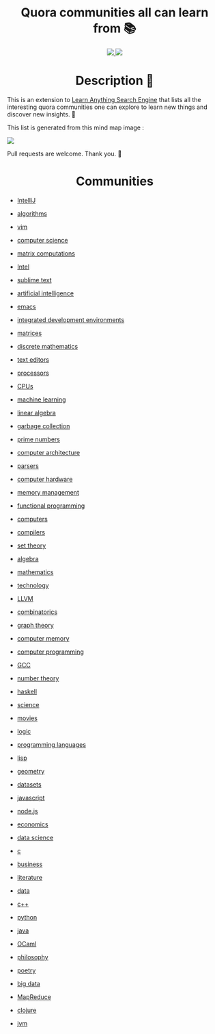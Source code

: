 <h1 align="center"> Quora communities all can learn from 📚 </h1>

<div align="center">
<a href="https://www.patreon.com/learnanything">
		<img src="https://img.shields.io/badge/Say%20Thanks-💗-ff69b4.svg">
	</a>
	<a href="https://github.com/learn-anything/quora/blob/master/LICENSE">
		<img src="https://img.shields.io/pypi/l/pipenv.svg">
	</a>
</div>

<h1 align="center"> Description 📕</h1>


This is an extension to [Learn Anything Search Engine](https://learn-anything.xyz/) that lists all the interesting quora communities one can explore to learn new things and discover new insights. 🔭

This list is generated from this mind map image : 

![](http://i.imgur.com/oQyksC3.png)

Pull requests are welcome. Thank you. 💙

<h1 align="center"> Communities </h1>

- [IntelliJ](https://www.quora.com/topic/IntelliJ-IDEA)


- [algorithms](https://www.quora.com/topic/Algorithms)


- [vim](https://www.quora.com/topic/Vim-text-editor)


- [computer science](https://www.quora.com/topic/Computer-Science)


- [matrix computations ](https://www.quora.com/topic/Matrix-Computations)


- [Intel](https://www.quora.com/topic/Intel-company)


- [sublime text](https://www.quora.com/topic/Sublime-Text)


- [artificial intelligence](https://www.quora.com/topic/Artificial-Intelligence)


- [emacs](https://www.quora.com/topic/Emacs)


- [integrated development environments](https://www.quora.com/topic/Integrated-Development-Environments)


- [matrices](https://www.quora.com/topic/Matrices-mathematics)


- [discrete mathematics](https://www.quora.com/topic/Discrete-Mathematics)


- [text editors](https://www.quora.com/topic/Text-Editors)


- [processors](https://www.quora.com/topic/Processors)


- [CPUs](https://www.quora.com/topic/Central-Processing-Units-CPUs)


- [machine learning](https://www.quora.com/topic/Machine-Learning)


- [linear algebra](https://www.quora.com/topic/Linear-Algebra)


- [garbage collection](https://www.quora.com/topic/Garbage-Collection-programming)


- [prime numbers](https://www.quora.com/topic/Prime-Numbers)


- [computer architecture](https://www.quora.com/topic/Computer-Architecture)


- [parsers](https://www.quora.com/topic/Parsers)


- [computer hardware](https://www.quora.com/topic/Computer-Hardware)


- [memory management](https://www.quora.com/topic/Memory-Management-computer-programming)


- [functional programming](https://www.quora.com/topic/Functional-Programming)


- [computers](https://www.quora.com/topic/Computers)


- [compilers](https://www.quora.com/topic/JavaScript-programming-language)


- [set theory](https://www.quora.com/topic/Set-Theory)


- [algebra](https://www.quora.com/topic/Algebra)


- [mathematics](https://www.quora.com/topic/Mathematics)


- [technology](https://www.quora.com/topic/Technology)


- [LLVM](https://www.quora.com/topic/LLVM)


- [combinatorics](https://www.quora.com/topic/Combinatorics)


- [graph theory](https://www.quora.com/topic/Graph-Theory)


- [computer memory](https://www.quora.com/topic/Computer-Memory)


- [computer programming](https://www.quora.com/topic/Computer-Programming)


- [GCC](https://www.quora.com/topic/GCC-compiler)


- [number theory](https://www.quora.com/topic/Number-Theory)


- [haskell](https://www.quora.com/topic/Haskell-programming-language)


- [science](https://www.quora.com/topic/Science)


- [movies](https://www.quora.com/topic/Movies)


- [logic](https://www.quora.com/topic/Logic-mathematics)


- [programming languages](https://www.quora.com/topic/Programming-Languages)


- [lisp](https://www.quora.com/topic/Lisp-programming-language)


- [geometry](https://www.quora.com/topic/Geometry)


- [datasets](https://www.quora.com/topic/Datasets)


- [javascript](https://www.quora.com/topic/JavaScript-programming-language)


- [node.js](https://www.quora.com/topic/Node-js)


- [economics](https://www.quora.com/topic/Economics)


- [data science](https://www.quora.com/topic/Data-Science)


- [c](https://www.quora.com/topic/C-programming-language)


- [business](https://www.quora.com/topic/Business)


- [literature](https://www.quora.com/topic/Literature)


- [data](https://www.quora.com/topic/Data)


- [c++](https://www.quora.com/topic/C++-programming-language)


- [python](https://www.quora.com/topic/Python-programming-language-1)


- [java](https://www.quora.com/topic/Java-programming-language)


- [OCaml](https://www.quora.com/topic/OCaml-programming-language)


- [philosophy](https://www.quora.com/topic/Philosophy)


- [poetry](https://www.quora.com/topic/Poetry)


- [big data](https://www.quora.com/topic/Big-Data)


- [MapReduce](https://www.quora.com/topic/MapReduce)


- [clojure](https://www.quora.com/topic/Clojure-programming-language)


- [jvm](https://www.quora.com/topic/Java-Virtual-Machine-JVM)

